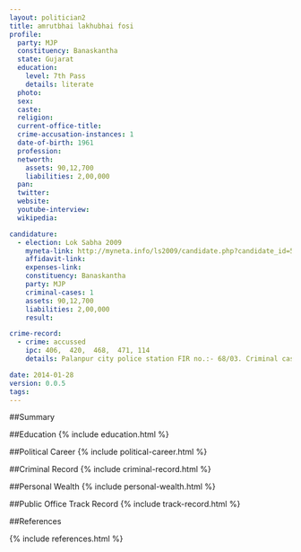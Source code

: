 ```yaml
---
layout: politician2
title: amrutbhai lakhubhai fosi
profile: 
  party: MJP
  constituency: Banaskantha
  state: Gujarat
  education: 
    level: 7th Pass
    details: literate
  photo: 
  sex: 
  caste: 
  religion: 
  current-office-title: 
  crime-accusation-instances: 1
  date-of-birth: 1961
  profession: 
  networth: 
    assets: 90,12,700
    liabilities: 2,00,000
  pan: 
  twitter: 
  website: 
  youtube-interview: 
  wikipedia: 

candidature: 
  - election: Lok Sabha 2009
    myneta-link: http://myneta.info/ls2009/candidate.php?candidate_id=5753
    affidavit-link: 
    expenses-link: 
    constituency: Banaskantha 
    party: MJP
    criminal-cases: 1
    assets: 90,12,700
    liabilities: 2,00,000
    result:  

crime-record: 
  - crime: accussed
    ipc: 406,  420,  468,  471, 114
    details: Palanpur city police station FIR no.:- 68/03. Criminal case No.:- 4479/04. case with palanpur chief judi. megistrate court. case is pending. 

date: 2014-01-28
version: 0.0.5
tags: 
---
```

##Summary


##Education
{% include education.html %}


##Political Career
{% include political-career.html %}


##Criminal Record
{% include criminal-record.html %}


##Personal Wealth
{% include personal-wealth.html %}


##Public Office Track Record
{% include track-record.html %}


##References


{% include references.html %}